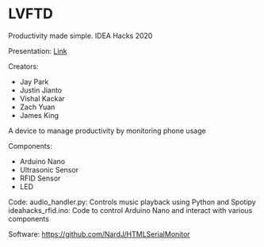 # LVFTD

Productivity made simple. IDEA Hacks 2020

Presentation: [Link](https://docs.google.com/presentation/d/13T108Myz4HOZzt7Z4BTf_1tRyv6G9739l8QO8cFidDg/edit?usp=sharing)

Creators:
- Jay Park
- Justin Jianto
- Vishal Kackar
- Zach Yuan
- James King

A device to manage productivity by monitoring phone usage

Components:
- Arduino Nano
- Ultrasonic Sensor
- RFID Sensor
- LED

Code:
audio_handler.py: Controls music playback using Python and Spotipy
ideahacks_rfid.ino: Code to control Arduino Nano and interact with various components

Software:
https://github.com/NardJ/HTMLSerialMonitor
